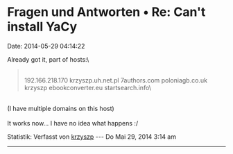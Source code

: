 Fragen und Antworten • Re: Can\'t install YaCy
==============================================

Date: 2014-05-29 04:14:22

Already got it, part of hosts:\

> <div>
>
> \
> 192.166.218.170 krzyszp.uh.net.pl 7authors.com poloniagb.co.uk krzyszp
> ebookconverter.eu startsearch.info\
>
> </div>

\
(I have multiple domains on this host)\
\
It works now\... I have no idea what happens :/

Statistik: Verfasst von
[krzyszp](http://forum.yacy-websuche.de/memberlist.php?mode=viewprofile&u=9341)
--- Do Mai 29, 2014 3:14 am

------------------------------------------------------------------------
